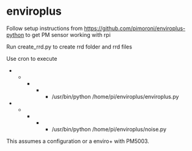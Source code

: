 # enviroplus

Follow setup instructions from https://github.com/pimoroni/enviroplus-python to get PM sensor working with rpi

Run create_rrd.py to create rrd folder and rrd files

Use cron to execute

* * * * * /usr/bin/python /home/pi/enviroplus/enviroplus.py
* * * * * /usr/bin/python /home/pi/enviroplus/noise.py

This assumes a configuration or a enviro+ with PM5003. 


